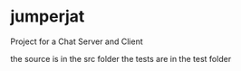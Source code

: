 # jumperjat
Project for a Chat Server and Client

the source is in the src folder
the tests are in the test folder

